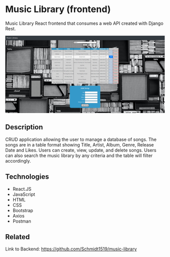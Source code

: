 # Music Library (frontend)
Music Library React frontend that consumes a web API created with Django Rest. 

![Image of MusicLibrary](https://github.com/Schmidt1519/music-library-react/blob/main/Music-Library-screenshot.jpg)

## Description
CRUD application allowing the user to manage a database of songs. The songs are in a table format showing Title, Artist, Album, Genre, Release Date and Likes. Users can create, view, update, and delete songs. Users can also search the music library by any criteria and the table will filter accordingly.

## Technologies
* React.JS
* JavaScript
* HTML
* CSS
* Bootstrap
* Axios
* Postman

## Related
Link to Backend: https://github.com/Schmidt1519/music-library
